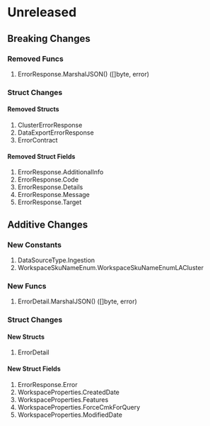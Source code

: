 # Unreleased

## Breaking Changes

### Removed Funcs

1. ErrorResponse.MarshalJSON() ([]byte, error)

### Struct Changes

#### Removed Structs

1. ClusterErrorResponse
1. DataExportErrorResponse
1. ErrorContract

#### Removed Struct Fields

1. ErrorResponse.AdditionalInfo
1. ErrorResponse.Code
1. ErrorResponse.Details
1. ErrorResponse.Message
1. ErrorResponse.Target

## Additive Changes

### New Constants

1. DataSourceType.Ingestion
1. WorkspaceSkuNameEnum.WorkspaceSkuNameEnumLACluster

### New Funcs

1. ErrorDetail.MarshalJSON() ([]byte, error)

### Struct Changes

#### New Structs

1. ErrorDetail

#### New Struct Fields

1. ErrorResponse.Error
1. WorkspaceProperties.CreatedDate
1. WorkspaceProperties.Features
1. WorkspaceProperties.ForceCmkForQuery
1. WorkspaceProperties.ModifiedDate
